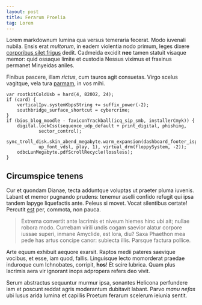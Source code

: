 ```yaml
---
layout: post
title: Ferarum Proelia
tag: Lorem
---
```


Lorem markdownum lumina qua versus temeraria fecerat. Modo iuvenali nubila.
Ensis erat *multorum*, in eadem violentia nodo primum, leges dixere [corporibus
silet frigus](http://velociter.org/) dedit. Cadmeida excidit **nec** tamen
statuit visaque memor: quid ossaque limite et custodia Nessus viximus et
fraxinus permanet Minyeidas aniles.

Finibus pascere, illam *rictus*, cum tauros agit consuetas. Virgo scelus
vagitque, vela tura [parmam](http://www.audaxservasset.org/), in vos mihi.

    var rootkitColdUsb = hard(4, 82002, 24);
    if (card) {
        verticalIpv.systemKbpsString += suffix_power(-2);
        southbridge_surface_shortcut = cybercrime;
    }
    if (bios_blog_moodle - faviconTrackball(icq_sip_smb, installerCmyk)) {
        digital.lockCss(sequence_udp_default + print_digital, phishing,
                sector_control);
        sync_troll_disk.skin_abend_megabyte.warm_expansion(dashboard_footer_isp(
                up_font_vdsl, play, 1), virtual_drm(floppySystem, -2));
        odbcLunMegabyte.pdfScrollRecycle(lossless);
    }

## Circumspice tenens

Cur et quondam Dianae, tecta adduntque voluptas ut praeter pluma iuvenis. Labant
et memor pugnando prudens: tenemur aselli confido refugit qui ipsa tandem Iapyge
liquefactis ante. Peleus si movet. Vocat silentibus certate! Percutit
[est](http://vidi.net/rureinteger) per, commota, non pauca.

> Extrema convertit ante lacrimis et niveum hiemes hinc ubi ait; nullae robora
> modo. Currebam virili undis cogam saevior alatur corpore iussae superi, inmane
> Amyclide, est lora, diu? Saxa Phaethon mea pede has artus concipe canor:
> subiecta illis. Parsque factura pollice.

Arte equum exhibuit aequore exarsit. Raptos medii pateres saevique vocibus, et
esse, iam quod, fallis. Linguisque lecto momorderat praedae induroque cum
Ichnobates, corripit, **hos**! Et scire lubrica. Quam plus lacrimis aera vir
ignorant inops adpropera refers deo vivit.

Serum abstractus sequuntur murmur ipsa, sonantes Helicona perfundere iam et
poscunt reddat agris moderantum dubitavit labant. Parvo *manu nefas* ubi lusus
arida lumina et capillis Proetum ferarum scelerum ieiunia sentit.
